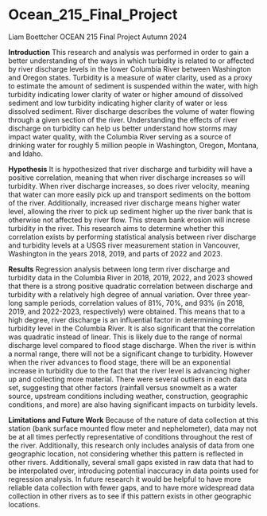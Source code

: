 # Ocean_215_Final_Project

Liam Boettcher
OCEAN 215 Final Project
Autumn 2024

**Introduction**
This research and analysis was performed in order to gain a better understanding of the ways in which turbidity is related to or affected by river discharge levels in the lower Columbia River between Washington and Oregon states. Turbidity is a measure of water clarity, used as a proxy to estimate the amount of sediment is suspended within the water, with high turbidity indicating lower clarity of water or higher amound of dissolved sediment and low turbidity indicating higher clarity of water or less dissolved sediment. River discharge describes the volume of water flowing through a given section of the river. Understanding the effects of river discharge on turbidity can help us better understand how storms may impact water quality, with the Columbia River serving as a source of drinking water for roughly 5 million people in Washington, Oregon, Montana, and Idaho.

**Hypothesis**
It is hypothesized that river discharge and turbidity will have a positive correlation, meaning that when river discharge increases so will turbidity. When river discharge increases, so does river velocity, meaning that water can more easily pick up and transport sediments on the bottom of the river. Additionally, increased river discharge means higher water level, allowing the river to pick up sediment higher up the river bank that is otherwise not affected by river flow. This stream bank erosion will increse turbidity in the river. This research aims to determine whether this correlation exists by performing statistical analysis between river discharge and turbidity levels at a USGS river measurement station in Vancouver, Washington in the years 2018, 2019, and parts of 2022 and 2023.

**Results**
Regression analysis between long term river discharge and turbidity data in the Columbia River in 2018, 2019, 2022, and 2023 showed that there is a strong positive quadratic correlation between discharge and turbidity with a relatively high degree of annual variation. Over three year-long sample periods, correlation values of 81%, 70%, and 93% (in 2018, 2019, and 2022-2023, respectively) were obtained. This means that to a high degree, river discharge is an influential factor in determining the turbidity level in the Columbia River. It is also significant that the correlation was quadratic instead of linear. This is likely due to the range of normal discharge level compared to flood stage discharge. When the river is within a normal range, there will not be a significant change to turbidity. However when the river advances to flood stage, there will be an exponential increase in turbidity due to the fact that the river level is advancing higher up and collecting more material. There were several outliers in each data set, suggesting that other factors (rainfall versus snowmelt as a water source, upstream conditions including weather, construction, geographic conditions, and more) are also having significant impacts on turbidity levels.

**Limitations and Future Work**
Because of the nature of data collection at this station (bank surface mounted flow meter and nephelometer), data may not be at all times perfectly representative of conditions throughout the rest of the river. Additionally, this research only includes analysis of data from one geographic location, not considering whether this pattern is reflected in other rivers. Additionally, several small gaps existed in raw data that had to be interpolated over, introducing potential inaccuracy in data points used for regression analysis. In future research it would be helpful to have more reliable data collection with fewer gaps, and to have more widespread data collection in other rivers as to see if this pattern exists in other geographic locations. 
